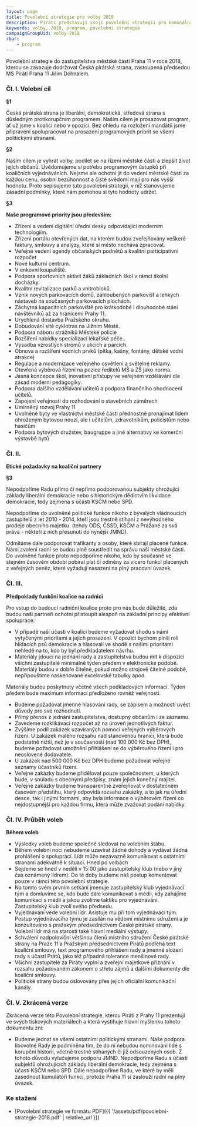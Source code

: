 ```yaml
---
layout: page
title: Povolební strategie pro volby 2018
description: Piráti představují svoji povolební strategii pro komunální volby 2018 v Pardubicích. Dopředu se dozvíte, jak se zachováme po volbách a nemusíte volit zajíce v pytli.
keywords: volby, 2018, program, povolebni strategie
campaignGroupUid: volby-2018
rbar:
    - program
---
```





Povolební strategie do zastupitelstva městské části Praha 11 v roce 2018, kterou se zavazuje dodržovat  Česká pirátská strana,  zastoupená předsedou MS Piráti Praha 11 Jiřím Dohnalem.


### Čl. I. Volební cíl


**§1**


Česká pirátská strana je liberální, demokratická, středová strana s důsledným protikorupčním programem. Naším cílem je prosazovat program, ať už jsme v koalici nebo v opozici. Bez ohledu na rozložení mandátů jsme připraveni spolupracovat na prosazení programových priorit se všemi politickými stranami.


**§2**


Naším cílem je vyhrát volby, podílet se na řízení městské části a zlepšit život jejích občanů. Uvědomujeme si potřebu programovým ústupků při koaličních vyjednáváních. Nejsme ale ochotni jít do vedení městské části za každou cenu, osobní bezúhonnost a čisté svědomí mají pro nás vyšší hodnotu. Proto sepisujeme tuto povolební strategii, v níž stanovujeme zásadní podmínky, které nám pomohou si tyto hodnoty udržet.


**§3**


**Naše programové priority jsou především:**


- Zřízení a vedení digitální úřední desky odpovídající moderním technologiím.
- Zřízení portálu otevřených dat, na kterém budou zveřejňovány veškeré faktury, smlouvy a analýzy, které si město nechává zpracovat.
- Veřejné vedení agendy občanských podnětů a kvalitní participativní rozpočet
- Nové kulturní centrum.
- V enkovní koupaliště.
- Podpora sportovních aktivit žáků základních škol v rámci školní docházky.
- Kvalitní revitalizace parků a vnitrobloků.
- Vznik nových parkovacích domů, zahloubených parkovišť a lehkých nástaveb na současných parkovacích plochách.
- Záchytná kapacitních parkoviště pro krátkodobé i dlouhodobé stání návštěvníků až za hranicemi Prahy 11.
- Urychlená dostavba Pražského okruhu.
- Dobudování sítě cyklotras na Jižním Městě.
- Podpora náboru strážníků Městské policie
- Rozšíření nabídky specializací lékařské péče..
- Výsadba vzrostlých stromů v ulicích a parcích.
- Obnova a rozšíření vodních prvků (pítka, kašny, fontány, dětské vodní atrakce)
- Regulace a modernizace veřejného osvětlení a světelné reklamy.
- Otevřená výběrová řízení na pozice ředitelů MŠ a ZŠ jako norma.
- Jasná koncepce škol, inovativní přístupy ve veřejném vzdělávání dle zásad moderní pedagogiky.
- Podpora dalšího vzdělávání učitelů a podpora finančního ohodnocení učitelů.
- Zapojení veřejnosti do rozhodování o stavebních záměrech
- Umírněný rozvoj Prahy 11
- Uvolněné byty ve vlastnictví městské části přednostně pronajímat lidem ohroženým bytovou nouzí, ale i učitelům, zdravotníkům, policistům nebo hasičům
- Podpora bytových družstev, baugruppe a jiné alternativy ke komerční výstavbě bytů


### Čl. II.


**Etické požadavky na koaliční partnery**


**§3**


Nepodpoříme Radu  přímo či nepřímo podporovanou subjekty ohrožující základy liberální demokracie nebo s historickým dědictvím likvidace demokracie, tedy zejména s účastí KSČM nebo SPD.


Nepodpoříme do  uvolněné politické funkce nikoho z bývalých vládnoucích zastupitelů z let 2010 - 2014, kteří jsou trestně stíhaní z  nevýhodného prodeje obecního majetku. (tehdy ODS, ČSSD, KSČM a Pražané za svá práva - někteří z nich přesunutí do nynější JMND).


Odmítáme dále podporovat trafikanty a osoby, které sbírají placené funkce. Námi zvolení radní se budou plně soustředit na správu naší městské části. Do uvolněné funkce proto nepodpoříme nikoho, kdo by současně ve stejném časovém období pobíral plat či odměny za vícero funkcí placených z veřejných peněz, které vyžadují nasazení na plný pracovní úvazek.


### Čl. III.


**Předpoklady funkční koalice na radnici**


Pro vstup do budoucí radniční koalice proto pro nás bude důležité, zda budou naši partneři ochotni přistoupit alespoň na základní principy efektivní spolupráce:


- V případě naší účasti v koalici budeme vyžadovat shodu s námi vytyčenými prioritami a jejich prosazení. V opozici bychom plnili roli hlídacích psů demokracie a hlasovali ve shodě s našimi prioritami nehledě na to, kdo by byl předkladatelem návrhu.
- Materiály jdoucí na jednání rady a zastupitelstva budou mít k dispozici všichni zastupitelé minimálně týden předem v elektronické podobě. Materiály budou v dobře čitelné, pokud možno strojově čitelné podobě, nepřipouštíme naskenované excelovské tabulky apod.
 
Materiály budou poskytnuty včetně všech podkladových informací. Týden předem bude maximum informací předloženo rovněž veřejnosti.


- Budeme požadovat jmenné hlasování rady, se zápisem a možností uvést důvody pro své rozhodnutí.
- Přímý přenos z jednání zastupitelstva, dostupný občanům i ze záznamu.
- Zavedeme rozklikávací rozpočet až na úroveň jednotlivých faktur.
- Zvýšíme podíl zakázek uzavíraných pomocí veřejných výběrových řízení. U zakázek malého rozsahu nad stanovenou hranici, která bude podstatně nižší, než je v současnosti (nad 100 000 Kč bez DPH), budeme požadovat umožnění přihlášení se do výběrového řízení i pro neoslovené dodavatele.
- U zakázek nad 500 000 Kč bez DPH budeme požadovat veřejné seznamy účastníků řízení.
- Veřejné zakázky budeme přidělovat pouze společnostem, u kterých bude, v souladu s obecnými předpisy, znám jejich konečný majitel.
- Veřejné zakázky budeme transparentně zveřejňovat v dostatečném časovém předstihu, který odpovídá rozsahu zakázky, a to jak na úřední desce, tak i jinými formami, aby byla informace o výběrovém řízení co nejdostupnější pro každou firmu, která může zvažovat podání nabídky.


### Čl. IV. Průběh voleb


**Během voleb**


- Výsledky voleb budeme společně sledovat na volebním štábu.
- Během volební noci nebudeme uzavírat žádné dohody a vydávat žádná prohlášení o spolupráci. Lídr může nezávazně komunikovat s ostatními stranami adekvátně k situaci. Hned po volbách
- Sejdeme se hned v neděli v 15:00 jako zastupitelský klub (nebo v jiný čas oznámený lídrem). Do té doby budeme náš postup komentovat pouze v rámci této povolební strategie.
- Na tomto svém prvním setkání jmenuje zastupitelský klub vyjednávací tým a domluvíme se, kdo bude dále komunikovat s médii, kdy zahájíme komunikaci s médii a jakou zvolíme taktiku pro vyjednávání. Zastupitelský klub zvolí svého předsedu.
- Vyjednávání vede volební lídr. Asistuje mu při tom vyjednávací tým. Postup vyjednávacího týmu je zasílán na vědomí místnímu sdružení a je konzultováno s pražským předsednictvem České pirátské strany. Volební lídr má na starosti také hlavní mediální výstupy.
- Schválení nadpoloviční většinou členů místního sdružení České pirátské strany na Praze 11 a Pražským předsednictvem Pirátů podléhá text koaliční smlouvy, text programového přihlášení rady a jmenné složení rady s účastí Prátů, jako též případná tolerance menšinové rady.
- Všichni zastupitelé za Piráty vyplní a zveřejní majetkové přiznání v rozsahu požadovaném zákonem o střetu zájmů a dalšími dokumenty dle koaliční smlouvy.
- Politické strany budou oslovovány přes jejich oficiální komunikační kanály.


### Čl. V. Zkrácená verze


Zkrácená verze této Povolební strategie, kterou Piráti z Prahy 11 prezentují ve svých tiskových materiálech a která vystihuje hlavní myšlenku tohoto dokumentu zní:


- Budeme jednat se všemi ostatními politickými stranami. Naše podpora libovolné Rady je podmíněna tím, že do ní nebudou nominováni lidé s korupční historií, včetně trestně stíhaných či již odsouzených osob. Z tohoto důvodu vylučujeme podporu JMND. Nepodpoříme Radu s účastí subjektů ohrožujících základy liberální demokracie, tedy zejména s účastí KSČM nebo SPD. Dále nepodpoříme Radu, ve které by měli zasednout kumulátoři funkcí, protože Praha 11 si zaslouží radní na plný úvazek.


### Ke stažení


* [Povolební strategie ve formátu PDF]({{ '/assets/pdf/povolebni-strategie-2018.pdf' | relative_url }})